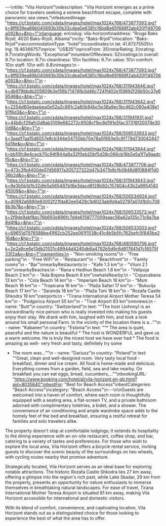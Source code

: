 ---\ntitle: "Vila Horizont"\ndescription: "Vila Horizont emerges as a prime choice for travelers seeking a serene beachfront escape, complete with panoramic sea views."\nfeaturedImage: "https://cf.bstatic.com/xdata/images/hotel/max1024x768/473877093.jpg?k=8ff839ea89b040693b30b33cdea0e6381c16bd8e65f668f2ab420f148706a092&o=&hp=1"\nlanguage: en\nslug: vila-horizont\naddress: "Rruga Baks Rrjoll, 4020 Baks-Rrjoll, Albania"\ncity: "Baks-Rrjoll"\nlocation: "Baks-Rrjoll"\naccommodationType: "hotel"\ncoordinates:\n  lat: 41.87275505\n  lng: 19.46366757\nprice: "US$35"\npriceFrom: 35\nstarRating: 3\nrating: 9.7\nratingWords: "Exceptional"\nnumberOfReviews: 52\nratings:\n  overall: 9.7\n  location: 9.7\n  cleanliness: 10\n  facilities: 9.7\n  value: 10\n  comfort: 10\n  staff: 10\n  wifi: 8.8\nimages:\n  - "https://cf.bstatic.com/xdata/images/hotel/max1024x768/473877093.jpg?k=8ff839ea89b040693b30b33cdea0e6381c16bd8e65f668f2ab420f148706a092&o=&hp=1"\n  - "https://cf.bstatic.com/xdata/images/hotel/max1024x768/311943646.jpg?k=db979bbdb205609b3e156b71474fb3d46c7241fd02e159892f26b50c37e69546&o=&hp=1"\n  - "https://cf.bstatic.com/xdata/images/hotel/max1024x768/311943642.jpg?k=2254d60edaebea0e52a2c891c2a80b84bc5e38a9ec1bc462c060a408e191f6d3&o=&hp=1"\n  - "https://cf.bstatic.com/xdata/images/hotel/max1024x768/311941931.jpg?k=44b6cf29afc0d8ab3109e682272c9508cf1bc8d191e5fac37316f20074e300d8&o=&hp=1"\n  - "https://cf.bstatic.com/xdata/images/hotel/max1024x768/506533933.jpg?k=3aadf7aa15d6057e8cb344e04755bb70e78a5f893e0c9f779d7300424475d18e&o=&hp=1"\n  - "https://cf.bstatic.com/xdata/images/hotel/max1024x768/311943644.jpg?k=bb10fc8e4cecb70c94f844a8a32f0eb20bf5d39c066cb16b5e5a1f7a9aadcf5c&o=&hp=1"\n  - "https://cf.bstatic.com/xdata/images/hotel/max1024x768/473877706.jpg?k=473c3fb4400de07d56917a305727322d47b3471b9cfb0848d8f0884f1d036b2d&o=&hp=1"\n  - "https://cf.bstatic.com/xdata/images/hotel/max1024x768/311943643.jpg?k=9e3b5b1d1b32dfe5a565487b18e3dacd6f28b92c157404c43b2a995414045509&o=&hp=1"\n  - "https://cf.bstatic.com/xdata/images/hotel/max1024x768/506534924.jpg?k=40992a6880e83002f21fda82ee5429c1b8023ab9d4a02797a07d1b0c7088b3b7&o=&hp=1"\n  - "https://cf.bstatic.com/xdata/images/hotel/max1024x768/506533573.jpg?k=2f9de9abf8ac76b693e896fc7d4e6158777009aaac56a42a135c71c8a7ba8d4f&o=&hp=1"\n  - "https://cf.bstatic.com/xdata/images/hotel/max1024x768/506533503.jpg?k=69651d7976588be41f62cb252ee061f1538c41c4b5b5fc762befc5f845be216d&o=&hp=1"\n  - "https://cf.bstatic.com/xdata/images/hotel/max1024x768/490590756.jpg?k=2e2a9ce6e13db21531c49944d4240db6a4792b5d9c6d917641d7c16575f33f2a&o=&hp=1"\namenities:\n  - "Non-smoking rooms"\n  - "Free parking"\n  - "Free WiFi"\n  - "Restaurant"\n  - "Beachfront"\n  - "Family rooms"\n  - "Bar"\nnearbyRestaurants:\n  - "Kafe 1.3 km"\n  - "Viluni 2.1 km"\nnearbyBeaches:\n  - "Rana e Hedhun Beach 1.8 km"\n  - "Velipoja Beach 2 km"\n  - "Ada Bojana Beach 8 km"\nwhatsNearby:\n  - "Copacabana 13 km"\n  - "Cola Beach 14 km"\n  - "Imperiam Beach 16 km"\n  - "Msm Beach 16 km"\n  - "Tropicana 16 km"\n  - "Plaža Safari 17 km"\n  - "Bukurija Beach 17 km"\n  - "Saranda 18 km"\n  - "Plaža Toni 18 km"\n  - "Rozafa Castle Shkodra 19 km"\nairports:\n  - "Tirana International Airport Mother Teresa 54 km"\n  - "Podgorica Airport 55 km"\n  - "Tivat Airport 83 km"\nreviews:\n  - name: "Butt"\n    country: "Switzerland"\n    text: "“The host (Johnny) is an extraordinarily nice person who is really invested into making his guests enjoy their stay. We drank with him, laughed with him, and took a look around his small personal Farm. In the vicinity of the location there is a...”"\n  - name: "Kabanen"\n    country: "Estonia"\n    text: "“* The area is quiet, peaceful and the nature is beautiful * The host is WONDERFUL and gave us a warm welcome. He is truly the nicest host we have ever had * The food is amazing as well- very fresh and tasty, definitely try some
* The room was...”"\n  - name: "Dariusz"\n    country: "Poland"\n    text: "“Great, clean and well-designed room. Very tasty local food - breakfast, dinner and ice cream. All food is home-made and delicious. Everything comes from a garden, field, sea and lake nearby. On breakfast you can eat eggs, bread, cucumbers,...”"\nbookingURL: "https://www.booking.com/hotel/al/vila-horizont.en-gb.html?aid=8035640"\nbestFor: "Best for Beach Access"\nbestCategories: "Beach Access"\ncategory: "Beach Access"\n---\n\nGuests are welcomed into a haven of comfort, where each room is thoughtfully equipped with a seating area, a flat-screen TV, and a private bathroom adorned with complimentary toiletries, a bidet, and a shower. The convenience of air conditioning and ample wardrobe space adds to the homely feel of the bed and breakfast, ensuring a restful retreat for families and solo travelers alike.

The property doesn't stop at comfortable lodgings; it extends its hospitality to the dining experience with an on-site restaurant, coffee shop, and bar, catering to a variety of tastes and preferences. For those who wish to explore the local area, Vila Horizont offers a bicycle rental service, inviting guests to discover the scenic beauty of the surroundings on two wheels, with cycling routes nearby that promise adventure.

Strategically located, Vila Horizont serves as an ideal base for exploring notable attractions. The historic Rozafa Castle Shkodra lies 27 km away, offering a glimpse into the region's rich past, while Lake Skadar, 29 km from the property, presents an opportunity for nature enthusiasts to immerse themselves in breathtaking natural landscapes. For ease of travel, Tirana International Mother Teresa Airport is situated 81 km away, making Vila Horizont accessible for international and domestic visitors.

With its blend of comfort, convenience, and captivating location, Vila Horizont stands out as a distinguished choice for those looking to experience the best of what the area has to offer.